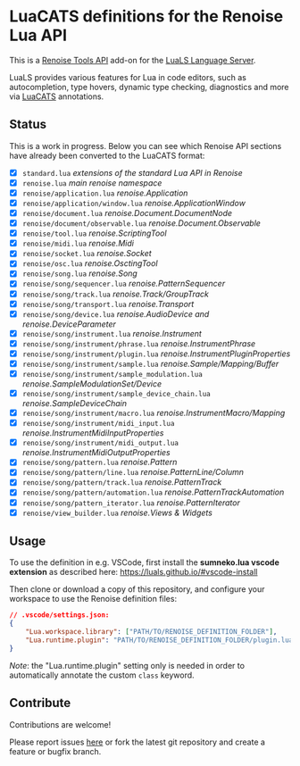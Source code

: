 # LuaCATS definitions for the Renoise Lua API 

This is a [Renoise Tools API](https://github.com/renoise/xrnx) add-on for the [LuaLS Language Server](https://github.com/LuaLS/lua-language-server).

LuaLS provides various features for Lua in code editors, such as autocompletion, type hovers, dynamic type checking, diagnostics and more via [LuaCATS](https://github.com/LuaCATS) annotations.

## Status

This is a work in progress. Below you can see which Renoise API sections have already been converted to the LuaCATS format:

- [x] `standard.lua` *extensions of the standard Lua API in Renoise*
- [x] `renoise.lua` *main renoise namespace*
- [x] `renoise/application.lua` *renoise.Application*
- [x] `renoise/application/window.lua` *renoise.ApplicationWindow*
- [x] `renoise/document.lua` *renoise.Document.DocumentNode*
- [x] `renoise/document/observable.lua` *renoise.Document.Observable*
- [x] `renoise/tool.lua` *renoise.ScriptingTool*
- [x] `renoise/midi.lua` *renoise.Midi*
- [x] `renoise/socket.lua` *renoise.Socket*
- [x] `renoise/osc.lua` *renoise.OsctingTool*
- [x] `renoise/song.lua` *renoise.Song*
- [x] `renoise/song/sequencer.lua` *renoise.PatternSequencer*
- [x] `renoise/song/track.lua` *renoise.Track/GroupTrack*
- [x] `renoise/song/transport.lua` *renoise.Transport*
- [x] `renoise/song/device.lua` *renoise.AudioDevice and renoise.DeviceParameter*
- [x] `renoise/song/instrument.lua` *renoise.Instrument*
- [x] `renoise/song/instrument/phrase.lua` *renoise.InstrumentPhrase*
- [x] `renoise/song/instrument/plugin.lua` *renoise.InstrumentPluginProperties*
- [x] `renoise/song/instrument/sample.lua` *renoise.Sample/Mapping/Buffer*
- [x] `renoise/song/instrument/sample_modulation.lua` *renoise.SampleModulationSet/Device*
- [x] `renoise/song/instrument/sample_device_chain.lua` *renoise.SampleDeviceChain*
- [x] `renoise/song/instrument/macro.lua` *renoise.InstrumentMacro/Mapping*
- [x] `renoise/song/instrument/midi_input.lua` *renoise.InstrumentMidiInputProperties*
- [x] `renoise/song/instrument/midi_output.lua` *renoise.InstrumentMidiOutputProperties*
- [x] `renoise/song/pattern.lua` *renoise.Pattern*
- [x] `renoise/song/pattern/line.lua` *renoise.PatternLine/Column*
- [x] `renoise/song/pattern/track.lua` *renoise.PatternTrack*
- [x] `renoise/song/pattern/automation.lua` *renoise.PatternTrackAutomation*
- [x] `renoise/song/pattern_iterator.lua` *renoise.PatternIterator*
- [x] `renoise/view_builder.lua` *renoise.Views & Widgets*

## Usage

To use the definition in e.g. VSCode, first install the **sumneko.lua vscode extension** as described here:
https://luals.github.io/#vscode-install

Then clone or download a copy of this repository, and configure your workspace to use the Renoise definition files:

```json
// .vscode/settings.json:
{
    "Lua.workspace.library": ["PATH/TO/RENOISE_DEFINITION_FOLDER"],
    "Lua.runtime.plugin": "PATH/TO/RENOISE_DEFINITION_FOLDER/plugin.lua"
}
```

*Note*: the "Lua.runtime.plugin" setting only is needed in order to automatically annotate the custom `class` keyword.

## Contribute

Contributions are welcome!

Please report issues [here](https://github.com/renoise/definitions/issues) or fork the latest git repository and create a feature or bugfix branch.
